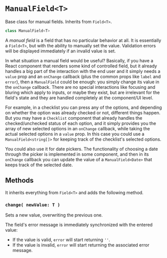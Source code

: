 # `ManualField<T>`

Base class for manual fields. Inherits from `Field<T>`.

```ts
class ManualField<T>
```

A *manual field* is a field that has no particular behavior at all. It is essentially a `Field<T>`, but with the ability to manually set the value. Validation errors will be displayed immediately if an invalid value is set.

In what situation a manual field would be useful? Basically, if you have a React component that renders some kind of controlled field, but it already handles a big part of the interaction with the end user and it simply needs a `value` prop and an `onChange` callback (plus the common props like `label` and `error`), then a `ManualField` could be enough: you simply change its value in the `onChange` callback. There are no special interactions like focusing and bluring which apply to inputs, or maybe they exist, but are irrelevant for the field's state and they are handled completely at the component/UI level.

For example, in a checklist you can press any of the options, and depending on whether the option was already checked or not, different things happen. But you may have a `Checklist` component that already handles the checked/unchecked status of each option, and it simply provides you the array of new selected options in an `onChange` callback, while taking the actual selected options in a `value` prop. In this case you could use a `ManualField<string[]>` for keeping track of the checklist's selected options.

You could also use it for date pickers. The functionality of choosing a date through the picker is implemented in some component, and then in its `onChange` callback you can update the value of a `ManualField<Date>` that keeps track of the selected date.

## Methods
It inherits everything from `Field<T>` and adds the following method.

### `change( newValue: T )`
Sets a new value, overwriting the previous one.

The field's error message is immediately synchronized with the entered value:
- If the value is valid, `error` will start returning `''`.
- If the value is invalid, `error` will start returning the associated error message.
